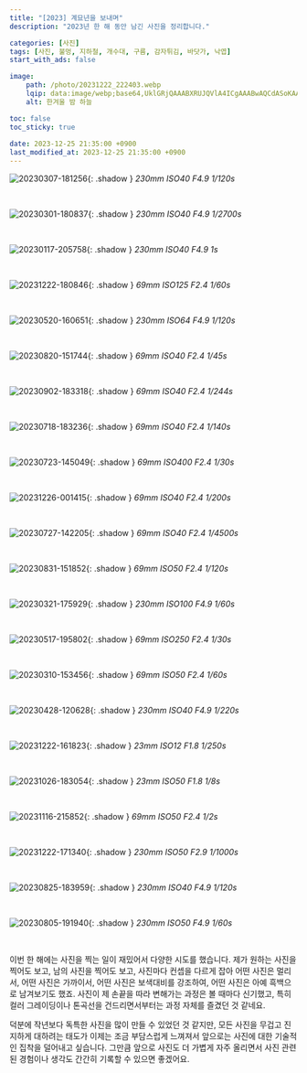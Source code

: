 ```yaml
---
title: "[2023] 계묘년을 보내며"
description: "2023년 한 해 동안 남긴 사진을 정리합니다."

categories: [사진]
tags: [사진, 불멍, 지하철, 개수대, 구름, 감자튀김, 바닷가, 낙엽]
start_with_ads: false

image:
    path: /photo/20231222_222403.webp
    lqip: data:image/webp;base64,UklGRjQAAABXRUJQVlA4ICgAAABwAQCdASoKAAUAAgA0JYwCdAFAAAD++vfd7pSFrqXz6iij8hsZxGAA
    alt: 한겨울 밤 하늘

toc: false
toc_sticky: true
 
date: 2023-12-25 21:35:00 +0900
last_modified_at: 2023-12-25 21:35:00 +0900
---
```


![20230307-181256](/photo/20230307_181256.webp){: .shadow }
_230mm ISO40 F4.9 1/120s_

<br>

![20230301-180837](/photo/20230301_180837.webp){: .shadow }
_230mm ISO40 F4.9 1/2700s_

<br>

![20230117-205758](/photo/20230117_205758.webp){: .shadow }
_230mm ISO40 F4.9 1s_

<br>

![20231222-180846](/photo/20231222_180846.webp){: .shadow }
_69mm ISO125 F2.4 1/60s_

<br>

![20230520-160651](/photo/20230520_160651.webp){: .shadow }
_230mm ISO64 F4.9 1/120s_

<br>

![20230820-151744](/photo/20230820_151744.webp){: .shadow }
_69mm ISO40 F2.4 1/45s_

<br>

![20230902-183318](/photo/20230902_183318.webp){: .shadow }
_69mm ISO40 F2.4 1/244s_

<br>

![20230718-183236](/photo/20230718_183236.webp){: .shadow }
_69mm ISO40 F2.4 1/140s_

<br>

![20230723-145049](/photo/20230723_145049.webp){: .shadow }
_69mm ISO400 F2.4 1/30s_

<br>

![20231226-001415](/photo/20231226_001415.webp){: .shadow }
_69mm ISO40 F2.4 1/200s_

<br>

![20230727-142205](/photo/20230727_142205.webp){: .shadow }
_69mm ISO40 F2.4 1/4500s_

<br>

![20230831-151852](/photo/20230831_151852.webp){: .shadow }
_69mm ISO50 F2.4 1/120s_

<br>

![20230321-175929](/photo/20230321_175929.webp){: .shadow }
_230mm ISO100 F4.9 1/60s_

<br>

![20230517-195802](/photo/20230517_195802.webp){: .shadow }
_69mm ISO250 F2.4 1/30s_

<br>

![20230310-153456](/photo/20230310_153456.webp){: .shadow }
_69mm ISO50 F2.4 1/60s_

<br>

![20230428-120628](/photo/20230428_120628.webp){: .shadow }
_230mm ISO40 F4.9 1/220s_

<br>

![20231222-161823](/photo/20231222_161823.webp){: .shadow }
_23mm ISO12 F1.8 1/250s_

<br>

![20231026-183054](/photo/20231026_183054.webp){: .shadow }
_23mm ISO50 F1.8 1/8s_

<br>

![20231116-215852](/photo/20231116_215852.webp){: .shadow }
_69mm ISO50 F2.4 1/2s_

<br>

<!--여기부터는 세로 사진-->

![20231222-171340](/photo/20231222_171340.webp){: .shadow }
_230mm ISO50 F2.9 1/1000s_

<br>

![20230825-183959](/photo/20230825_183959.webp){: .shadow }
_230mm ISO40 F4.9 1/120s_

<br>

![20230805-191940](/photo/20230805_191940.webp){: .shadow }
_230mm ISO50 F4.9 1/60s_

<br>

이번 한 해에는 사진을 찍는 일이 재밌어서 다양한 시도를 했습니다. 제가 원하는 사진을 찍어도 보고, 남의 사진을 찍어도 보고, 사진마다 컨셉을 다르게 잡아 어떤 사진은 멀리서, 어떤 사진은 가까이서, 어떤 사진은 보색대비를 강조하여, 어떤 사진은 아예 흑백으로 남겨보기도 했죠. 사진이 제 손끝을 따라 변해가는 과정은 볼 때마다 신기했고, 특히 컬러 그레이딩이나 톤곡선을 건드리면서부터는 과정 자체를 즐겼던 것 같네요.

덕분에 작년보다 독특한 사진을 많이 만들 수 있었던 것 같지만, 모든 사진을 무겁고 진지하게 대하려는 태도가 이제는 조금 부담스럽게 느껴져서 앞으로는 사진에 대한 기술적인 집착을 덜어내고 싶습니다. 그만큼 앞으로 사진도 더 가볍게 자주 올리면서 사진 관련된 경험이나 생각도 간간히 기록할 수 있으면 좋겠어요.